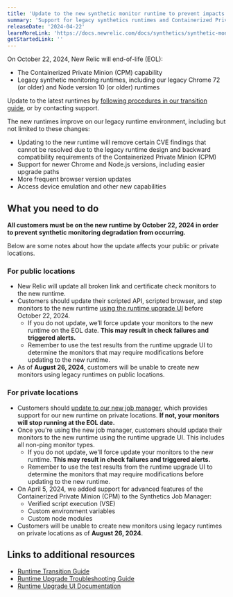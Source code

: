 ```yaml
---
title: 'Update to the new synthetic monitor runtime to prevent impacts to your synthetic monitors'
summary: 'Support for legacy synthetics runtimes and Containerized Private Minion will be concluded on October 22, 2024'
releaseDate: '2024-04-22'
learnMoreLink: 'https://docs.newrelic.com/docs/synthetics/synthetic-monitoring/using-monitors/runtime-upgrade-ui'
getStartedLink: ''
---
```


On October 22, 2024, New Relic will end-of-life (EOL):

* The Containerized Private Minion (CPM) capability
* Legacy synthetic monitoring runtimes, including our legacy Chrome 72 (or older) and Node version 10 (or older) runtimes 

Update to the latest runtimes by [following procedures in our transition guide](https://docs.newrelic.com/docs/synthetics/synthetic-monitoring/using-monitors/new-runtime/), or by contacting support.

The new runtimes improve on our legacy runtime environment, including but not limited to these changes:  

* Updating to the new runtime will remove certain CVE findings that cannot be resolved due to  the legacy runtime design and backward compatibility requirements of the Containerized Private Minion (CPM)
* Support for newer Chrome and Node.js versions, including easier upgrade paths
* More frequent browser version updates
* Access device emulation and other new capabilities 

## What you need to do

**All customers must be on the new runtime by October 22, 2024 in order to prevent synthetic monitoring degradation from occurring.**

Below are some notes about how the update affects your public or private locations.

### For public locations

* New Relic will update all broken link and certificate check monitors to the new runtime.
* Customers should update their scripted API, scripted browser, and step monitors to the new runtime [using the runtime upgrade UI](https://docs.newrelic.com/docs/synthetics/synthetic-monitoring/using-monitors/runtime-upgrade-ui) before October 22, 2024. 
   * If you do not update, we’ll force update your monitors to the new runtime on the EOL date. **This may result in check failures and triggered alerts.**
   * Remember to use the test results from the runtime upgrade UI to determine the monitors that may require modifications before updating to the new runtime.
* As of **August 26, 2024**, customers will be unable to create new monitors using legacy runtimes on public locations.

### For private locations

* Customers should [update to our new job manager](https://docs.newrelic.com/docs/synthetics/synthetic-monitoring/private-locations/job-manager-transition-guide/), which provides support for our new runtime on private locations. **If not, your monitors will stop running at the EOL date.**
* Once you're using the new job manager, customers should update their monitors to the new runtime using the runtime upgrade UI. This includes all non-ping monitor types. 
   * If you do not update, we'll force update your monitors to the new runtime. **This may result in check failures and triggered alerts.**
   * Remember to use the test results from the runtime upgrade UI to determine the monitors that may require modifications before updating to the new runtime.
* On April 5, 2024, we added support for advanced features of the Containerized Private Minion (CPM) to the Synthetics Job Manager:
   * Verified script execution (VSE)
   * Custom environment variables
   * Custom node modules
* Customers will be unable to create new monitors using legacy runtimes on private locations as of **August 26, 2024**.

## Links to additional resources

* [Runtime Transition Guide](https://docs.newrelic.com/docs/synthetics/synthetic-monitoring/using-monitors/new-runtime/)
* [Runtime Upgrade Troubleshooting Guide](https://docs.newrelic.com/docs/synthetics/synthetic-monitoring/troubleshooting/runtime-upgrade-troubleshooting/)
* [Runtime Upgrade UI Documentation](https://docs.newrelic.com/docs/synthetics/synthetic-monitoring/using-monitors/runtime-upgrade-ui)
